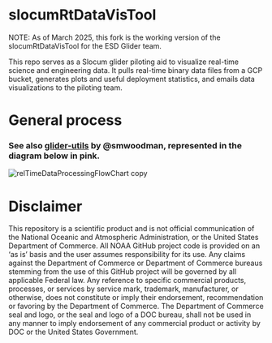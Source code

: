 # slocumRtDataVisTool
NOTE: As of March 2025, this fork is the working version of the slocumRtDataVisTool for the ESD Glider team.

This repo serves as a Slocum glider piloting aid to visualize real-time science and engineering data.
It pulls real-time binary data files from a GCP bucket, generates plots and useful deployment statistics, and emails data visualizations to the piloting team.

# General process
### See also [glider-utils](https://github.com/SWFSC/glider-utils/tree/main) by @smwoodman, represented in the diagram below in pink. 

![relTimeDataProcessingFlowChart copy](https://github.com/user-attachments/assets/ca8832de-cd5c-4b5c-bbf6-dc49ef7bda99)

# Disclaimer
This repository is a scientific product and is not official communication of the National Oceanic and Atmospheric Administration, or the United States Department of Commerce. All NOAA GitHub project code is provided on an ‘as is’ basis and the user assumes responsibility for its use. Any claims against the Department of Commerce or Department of Commerce bureaus stemming from the use of this GitHub project will be governed by all applicable Federal law. Any reference to specific commercial products, processes, or services by service mark, trademark, manufacturer, or otherwise, does not constitute or imply their endorsement, recommendation or favoring by the Department of Commerce. The Department of Commerce seal and logo, or the seal and logo of a DOC bureau, shall not be used in any manner to imply endorsement of any commercial product or activity by DOC or the United States Government.
